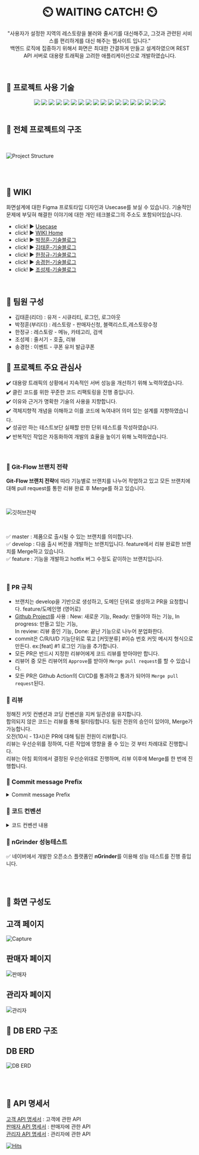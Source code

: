 <h1 align="center" >
 ⏲️ WAITING CATCH! ⏲️
</h1>
<p align="center">
"사용자가 설정한 지역의 레스토랑을 불러와 줄서기를 대신해주고, 그것과 관련된 서비스를 편리하게를 대신 해주는 웹사이트 입니다."<br> 백엔드 로직에 집중하기 위해서 화면은 최대한 간결하게 만들고 설계하였으며 REST API 서버로 대용량 트래픽을 고려한 애플리케이션으로 개발하였습니다. </p>
<br>

## :rocket: 프로젝트 사용 기술 <br>

<div align=center>
 <img src="https://img.shields.io/badge/spring-6DB33F?style=for-the-badge&logo=spring&logoColor=white">
 <img src="https://img.shields.io/badge/Java-007396?style=for-the-badge&logo=openjdk&logoColor=white">
 <img src="https://img.shields.io/badge/Gradle-02303A?style=for-the-badge&logo=gradle&logoColor=white">
 <img src="https://img.shields.io/badge/spring boot-6DB33F?style=for-the-badge&logo=springboot&logoColor=white">
 <img src="https://img.shields.io/badge/Spring_Security-6DB33F?style=for-the-badge&logo=Spring-Security&logoColor=white">
 <img src="https://img.shields.io/badge/Mysql-4479A1?style=for-the-badge&logo=mysql&logoColor=white">
 <img src="https://img.shields.io/badge/Redis-DC382D?style=for-the-badge&logo=redis&logoColor=white">
 <img src="https://img.shields.io/badge/Hibernate-59666C?style=for-the-badge&logo=Hibernate&logoColor=white">
 <img src="https://img.shields.io/badge/Google API-4285F4?style=for-the-badge&logo=google&logoColor=white">
 <img src="https://img.shields.io/badge/Naver API-03C75A?style=for-the-badge&logo=naver&logoColor=white">
 <img src="https://img.shields.io/badge/KAKAO API-FFCD00?style=for-the-badge&logo=kakao&logoColor=white">
 <img src="https://img.shields.io/badge/Thymeleaf-005F0F?style=for-the-badge&logo=Thymeleaf&logoColor=white">
 <img src="https://img.shields.io/badge/AWS EC2-FF9900?style=for-the-badge&logo=amazon-ec2&logoColor=white">
 <img src="https://img.shields.io/badge/AWS S3-569A31?style=for-the-badge&logo=amazon-s3&logoColor=white">
 <img src="https://img.shields.io/badge/nGrinder-F79A10?style=for-the-badge&logo=naver&logoColor=white">
 <img src="https://img.shields.io/badge/IntelliJ-000000?style=for-the-badge&logo=intellij-idea&logoColor=white">
 <img src="https://img.shields.io/badge/Github-181717?style=for-the-badge&logo=github&logoColor=white">
 <img src="https://img.shields.io/badge/postman-FF6C37?style=for-the-badge&logo=postman&logoColor=white">
</div>

<br>

## :rocket: 전체 프로젝트의 구조

<br>

![Project Structure](https://user-images.githubusercontent.com/83831110/220520960-4fe34da8-7729-405b-82de-e5594dbfc467.png)


<br>
<br>

## :rocket: WIKI

화면설계에 대한 Figma 프로토타입 디자인과 Usecase를 보실 수 있습니다. 기술적인 문제에 부딪혀 해결한 이야기에 대한 개인 테크블로그의 주소도 포함되어있습니다.

- click! :arrow_forward: [Usecase](https://github.com/mitoconcrete/waiting-catch-project/wiki/Use-Case)
- click! :arrow_forward: [WIKI Home](https://github.com/mitoconcrete/waiting-catch-project/wiki)
- click! :arrow_forward: [박정훈-기술블로그](https://velog.io/@dudaksdk3214)
- click! :arrow_forward: [김태훈-기술블로그](https://mitoconcrete.github.io)
- click! :arrow_forward: [한정규-기술블로그](https://jk891113.tistory.com/)
- click! :arrow_forward: [송경헌-기술블로그](https://velog.io/@rianbowgift)
- click! :arrow_forward: [조성제-기술블로그](https://velog.io/@sj_)

<br>

## 👥 팀원 구성

- 김태훈(리더) : 유저 - 시큐리티, 로그인, 로그아웃<br>
- 박정훈(부리더) : 레스토랑 - 판매자신청, 블랙리스트,레스토랑수정<br>
- 한정규 : 레스토랑 - 메뉴, 카테고리, 검색<br>
- 조성제 : 줄서기 - 호출, 리뷰<br>
- 송경헌 : 이벤트 - 쿠폰 유저 발급쿠폰<br>

## :rocket: 프로젝트 주요 관심사

:heavy_check_mark: 대용량 트래픽의 상황에서 지속적인 서버 성능을 개선하기 위해 노력하였습니다.    
:heavy_check_mark: 클린 코드를 위한 꾸준한 코드 리팩토링을 진행 중입니다.      
:heavy_check_mark: 이유와 근거가 명확한 기술의 사용을 지향합니다.    
:heavy_check_mark: 객체지향적 개념을 이해하고 이를 코드에 녹여내어 의미 있는 설계를 지향하였습니다.    
:heavy_check_mark: 성공만 하는 테스트보단 실패할 만한 단위 테스트를 작성하였습니다.    
:heavy_check_mark: 반복적인 작업은 자동화하여 개발의 효율을 높이기 위해 노력하였습니다.

<br>

### :diamond_shape_with_a_dot_inside: Git-Flow 브랜치 전략

**Git-Flow 브랜치 전략**에 따라 기능별로 브랜치를 나누어 작업하고 있고
모든 브랜치에 대해 pull request를 통한 리뷰 완료 후 Merge를 하고 있습니다.

<br>

![깃허브전략](https://user-images.githubusercontent.com/83831110/220528904-f3387e71-30cc-437e-8e9c-5ce8576112ea.svg)


<br>

:white_check_mark: master : 제품으로 출시될 수 있는 브랜치를 의미합니다.     
:white_check_mark: develop : 다음 출시 버전을 개발하는 브랜치입니다. feature에서 리뷰 완료한 브랜치를 Merge하고 있습니다.    
:white_check_mark: feature : 기능을 개발하고 hotfix 버그 수정도 같이하는 브랜치입니다.

<br>

### :diamond_shape_with_a_dot_inside: PR 규칙

- 브랜치는 develop을 기반으로 생성하고, 도메인 단위로 생성하고 PR을 요청합니다. feature/도메인명 (영어로)<br>
- [Github Project](https://github.com/users/mitoconcrete/projects/6/views/1)를 사용 : New: 새로운 기능, Ready: 만들어야 하는 기능, In
  progress: 만들고 있는 기능,<br> In review: 리뷰 중인 기능, Done: 끝난 기능으로 나누어 분업화한다.
- commit은 C/R/U/D 기능단위로 묶고 [커밋분류] #이슈 번호 커밋 메시지 형식으로 만든다. ex:[feat] #1 로그인 기능을 추가합니다.
- 모든 PR은 반드시 지정한 리뷰어에게 코드 리뷰를 받아야만 합니다.
- 리뷰어 중 모든 리뷰어의  `Approve`를 받아야 `Merge pull request`를 할 수 있습니다.
- 모든 PR은 Github Action의 CI/CD를 통과하고 통과가 되어야 `Merge pull request`된다.
  <br>

### :diamond_shape_with_a_dot_inside: 리뷰

정해진 커밋 컨벤션과 코딩 컨벤션을 지켜 일관성을 유지합니다.<br>
합의되지 않은 코드는 리뷰를 통해 필터링합니다. 팀원 전원의 승인이 있어야, Merge가 가능합니다.<br>
오전(10시 - 13시)은 PR에 대해 팀원 전원이 리뷰합니다. <br>
리뷰는 우선순위를 정하여, 다른 작업에 영향을 줄 수 있는 것 부터 차례대로 진행합니다. <br>리뷰는 아침 회의에서 결정된 우선순위대로 진행하며, 리뷰 이후에 Merge를 한 번에 진행합니다.

### :diamond_shape_with_a_dot_inside: Commit message Prefix

<details>
<summary>Commit message Prefix</summary>
<div markdown="1">       

## Commit Message

- `[feat]` : 새로운 기능 추가
- `[fix]` : 버그 수정
- `[docs]` : 문서 수정
- `[build]` : 빌드 관련 파일 수정
- `[style]` : 코드 포맷팅, 코드 자체의 변경이 없는 경우
- `[refactor]` : 코드 리팩토링
- `[test]` : 테스트 코드 추가
- `[merge]`  : 병합
- `[design]` : CSS 등 사용자 UI 디자인 변경
- `[comment]` : 필요한 주석 추가 및 변경
- `[rename]` : 파일, 변수, 메서드, 폴더명을 수정하는 경우
- `[remove]` : 사용하지 않는 파일 혹은 폴더를 삭제하는 경우

</div>
</details>

### :diamond_shape_with_a_dot_inside: 코드 컨벤션

<details>
<summary>코드 컨벤션 내용</summary>
<div markdown="1">    
 <h2>코드 컨벤션</h2>
- 카멜 케이스를 사용합니다.<br>
- 패키지명은 소문자를 사용합니다.<br>
- 주석은 한 줄로 정리 가능하다면 `//`를 사용하고, 엔터를 통해 줄이 넘어가야 하는 경우, `/**/`를 사용합니다.<br>
- Service 사용 시, 인터페이스를 주입받는 식으로 사용한다.<br>
- Service 인자로 받는 것은 Dto 여야하고, 때려죽어도 바뀔 일이 없는 값은 컨트롤러 Dto를 그대로 가져와서 사용한다.<br>
- ~~dto는 매개변수의 숫자와 관계없이 생성하여 전달합니다.~~dto는 매개변수 2개 이상일 경우에만 생성하여 사용한다.<br>
- 단, InternalService는 dto를 사용하지 않는다.<br>
**- 메소드 명은 `동사 + 명사`의 조합으로 사용합니다.** <br>
- DTO 네이밍은 메서드 네이밍 + 레이어네임(Service, Controller) + Response/Request 로 한다.(DTO 뺀다)
`~~ControllerRequest, ~~ServiceResponse, ~~ServiceRequest`<br>

- 본인이 생각했을 때 때려죽어도 바뀔 일이 없는 것은 레이어 네임을 제외한다.
  `~~Request, ~~Response`<br>
- 서비스 레이어 내부에서 사용할 엔티티를 return 하는 메서드를 서비스 내에 _로 정의하여 사용한다.<br>
  ㄴ _getUser, _getReservation → Entity를 반환<br>
  ㄴ getUser, getReservation → Dto를 반환 getUserB<br>
- 하나의 매개변수가 선언되어 있는 경우 : get, create, update, delete + by + 매개변수 명<br>
- 2개 이상 복수의 매개변수가 선언되어 있는 경우 :  get, create, update, delete + 전달되는 매개변수를 한 단어로 축약하여 사용<br>
- 복수 변수명 : ~s(o), ~List(x)<br>

-슬랙 연결 방법 /github subscribe mitoconcrete/waiting-catch-project<br>
<br>

</div>
</details>

### :diamond_shape_with_a_dot_inside: nGrinder 성능테스트

:white_check_mark: 네이버에서 개발한 오픈소스 플랫폼인 **nGrinder**를 이용해 성능 테스트를 진행 중입니다.

<br>
<br>

## :rocket: 화면 구성도

## 고객 페이지

![Capture](https://user-images.githubusercontent.com/83831110/220533919-bda97501-0330-4db4-a49e-16511947230c.png)

## 판매자 페이지<br>

![판매자](https://user-images.githubusercontent.com/83831110/220533662-5c232a94-2fc2-4dc3-9587-2d2c88c4694e.JPG)

## 관리자 페이지<br>

![관리자](https://user-images.githubusercontent.com/83831110/220535096-f96b90c8-b67e-441e-b53a-c779b6d5c343.JPG)

## :rocket: DB ERD 구조

## DB ERD<br>

![DB ERD](https://user-images.githubusercontent.com/117354616/220817264-5a13c977-3eb3-427d-bcad-26f1a2e633e0.png)

<br>
<br>

## :rocket: API 명세서

[고객 API 명세서](https://docs.google.com/spreadsheets/d/1Hhjp6eKlJxv6ZLsFz1xe50t-xMe478o5_Je7RIvn1YA/edit#gid=0) : 고객에 관한
API<br>
[판매자 API 명세서](https://docs.google.com/spreadsheets/d/1Hhjp6eKlJxv6ZLsFz1xe50t-xMe478o5_Je7RIvn1YA/edit#gid=787721886) :
판매자에 관한 API<br>
[관리자 API 명세서](https://docs.google.com/spreadsheets/d/1Hhjp6eKlJxv6ZLsFz1xe50t-xMe478o5_Je7RIvn1YA/edit#gid=1180646390) :
관리자에 관한 API<br>

[![Hits](https://hits.seeyoufarm.com/api/count/incr/badge.svg?url=https%3A%2F%2Fgithub.com%2Ff-lab-edu%2Fevent-recommender-festa&count_bg=%2379C83D&title_bg=%23555555&icon=&icon_color=%23E7E7E7&title=hits&edge_flat=false)](https://hits.seeyoufarm.com)
